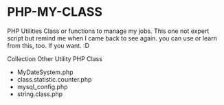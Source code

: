 PHP-MY-CLASS
==========

PHP Utilities Class or functions to manage my jobs. This one not expert script but remind me when I came back to see again. you can use or learn from this, too. If you want. :D

Collection Other Utility PHP Class
- MyDateSystem.php
- class.statistic.counter.php
- mysql_config.php
- string.class.php
